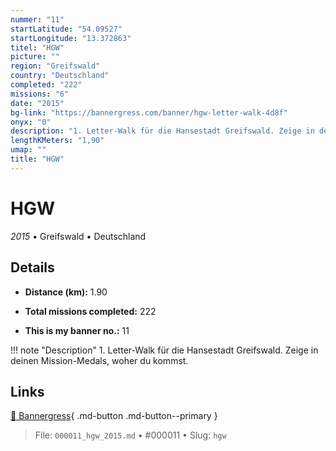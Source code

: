 ```yaml
---
nummer: "11"
startLatitude: "54.09527"
startLongitude: "13.372863"
titel: "HGW"
picture: ""
region: "Greifswald"
country: "Deutschland"
completed: "222"
missions: "6"
date: "2015"
bg-link: "https://bannergress.com/banner/hgw-letter-walk-4d8f"
onyx: "0"
description: "1. Letter-Walk für die Hansestadt Greifswald. Zeige in deinen Mission-Medals, woher du kommst."
lengthKMeters: "1,90"
umap: ""
title: "HGW"
---
```

# HGW

*2015* • Greifswald • Deutschland



## Details
- **Distance (km):** 1.90

- **Total missions completed:** 222
- **This is my banner no.:** 11


!!! note "Description"
    1. Letter-Walk für die Hansestadt Greifswald. Zeige in deinen Mission-Medals, woher du kommst.



## Links
[🔗 Bannergress](https://bannergress.com/banner/hgw-letter-walk-4d8f){ .md-button .md-button--primary }



> File: `000011_hgw_2015.md` • #000011 • Slug: `hgw`
